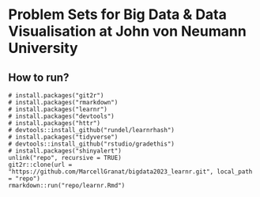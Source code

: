 # Problem Sets for Big Data & Data Visualisation at John von Neumann University


## How to run?

```{r echo=TRUE, eval=FALSE}
# install.packages("git2r")
# install.packages("rmarkdown")
# install.packages("learnr")
# install.packages("devtools")
# install.packages("httr")
# devtools::install_github("rundel/learnrhash")
# install.packages("tidyverse")
# devtools::install_github("rstudio/gradethis")
# install.packages("shinyalert")
unlink("repo", recursive = TRUE)
git2r::clone(url = "https://github.com/MarcellGranat/bigdata2023_learnr.git", local_path = "repo")
rmarkdown::run("repo/learnr.Rmd")
```
